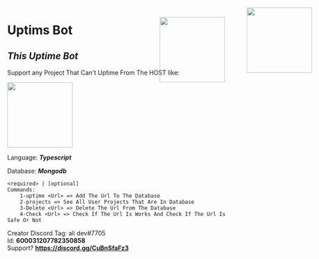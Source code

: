 # Uptims Bot

## _This Uptime Bot_

Support any Project That Can't Uptime From The HOST
like:
<div>
<a href="https://glitch.com"><img src="https://cdn.discordapp.com/attachments/756959120937975900/900703246958616597/R.png" width="150"></a>
<a style="position:absolute; margin-left: 200px;margin-top: -150px" href="https://replit.com"><img src="https://cdn.discordapp.com/attachments/756959120937975900/900703382015184896/OIP.png" width="150"></a>
<a href="https://codesandbox.io" style="float:right; position: absolute; margin-top: -172px; margin-left:400px;"><img src="https://cdn.discordapp.com/attachments/756959120937975900/900703413338259486/R.png" width="150"></a>
</div>

Language: **_Typescript_**  

Database: **_Mongodb_**


```
<required> | [optional] 
Commands:
    1-uptime <Url> => Add The Url To The Database
    2-projects => See All User Projects That Are In Database
    3-Delete <Url> => Delete The Url From The Database
    4-Check <Url> => Check If The Url Is Works And Check If The Url Is Safe Or Not
```


Creator Discord Tag: ali dev#7705 
<br />
Id: **600031207782350858**
<br />
Support? **https://discord.gg/CuBnSfaFz3**
